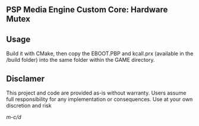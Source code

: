 ## PSP Media Engine Custom Core: Hardware Mutex


## Usage
Build it with CMake, then copy the EBOOT.PBP and kcall.prx (available in the /build folder) into the same folder within the GAME directory.  

## Disclamer
This project and code are provided as-is without warranty. Users assume full responsibility for any implementation or consequences. Use at your own discretion and risk


*m-c/d*
